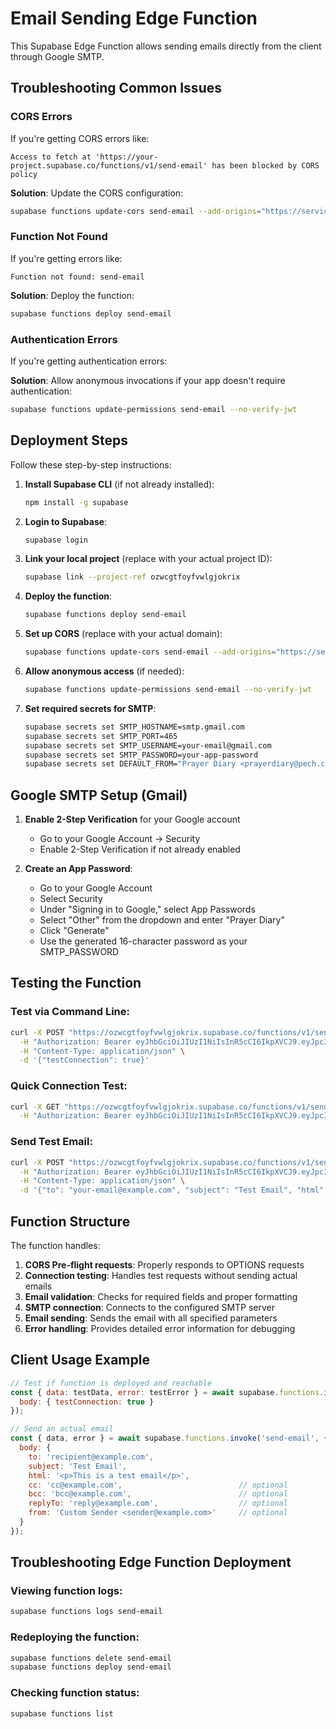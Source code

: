 # Email Sending Edge Function

This Supabase Edge Function allows sending emails directly from the client through Google SMTP.

## Troubleshooting Common Issues

### CORS Errors
If you're getting CORS errors like:
```
Access to fetch at 'https://your-project.supabase.co/functions/v1/send-email' has been blocked by CORS policy
```

**Solution**: Update the CORS configuration:
```bash
supabase functions update-cors send-email --add-origins="https://serviceplanningpech.github.io"
```

### Function Not Found
If you're getting errors like:
```
Function not found: send-email
```

**Solution**: Deploy the function:
```bash
supabase functions deploy send-email
```

### Authentication Errors
If you're getting authentication errors:

**Solution**: Allow anonymous invocations if your app doesn't require authentication:
```bash
supabase functions update-permissions send-email --no-verify-jwt
```

## Deployment Steps

Follow these step-by-step instructions:

1. **Install Supabase CLI** (if not already installed):
   ```bash
   npm install -g supabase
   ```

2. **Login to Supabase**:
   ```bash
   supabase login
   ```

3. **Link your local project** (replace with your actual project ID):
   ```bash
   supabase link --project-ref ozwcgtfoyfvwlgjokrix
   ```

4. **Deploy the function**:
   ```bash
   supabase functions deploy send-email
   ```

5. **Set up CORS** (replace with your actual domain):
   ```bash
   supabase functions update-cors send-email --add-origins="https://serviceplanningpech.github.io"
   ```

6. **Allow anonymous access** (if needed):
   ```bash
   supabase functions update-permissions send-email --no-verify-jwt
   ```

7. **Set required secrets for SMTP**:
   ```bash
   supabase secrets set SMTP_HOSTNAME=smtp.gmail.com
   supabase secrets set SMTP_PORT=465
   supabase secrets set SMTP_USERNAME=your-email@gmail.com
   supabase secrets set SMTP_PASSWORD=your-app-password
   supabase secrets set DEFAULT_FROM="Prayer Diary <prayerdiary@pech.co.uk>"
   ```

## Google SMTP Setup (Gmail)

1. **Enable 2-Step Verification** for your Google account
   - Go to your Google Account → Security 
   - Enable 2-Step Verification if not already enabled

2. **Create an App Password**:
   - Go to your Google Account
   - Select Security
   - Under "Signing in to Google," select App Passwords
   - Select "Other" from the dropdown and enter "Prayer Diary"
   - Click "Generate"
   - Use the generated 16-character password as your SMTP_PASSWORD

## Testing the Function

### Test via Command Line:
```bash
curl -X POST "https://ozwcgtfoyfvwlgjokrix.supabase.co/functions/v1/send-email" \
  -H "Authorization: Bearer eyJhbGciOiJIUzI1NiIsInR5cCI6IkpXVCJ9.eyJpc3MiOiJzdXBhYmFzZSIsInJlZiI6Im96d2NndGZveWZ2d2xnam9rcml4Iiwicm9sZSI6ImFub24iLCJpYXQiOjE3NDM0NDI0MzIsImV4cCI6MjA1OTAxODQzMn0.IRQRv26j9j-VcJT8p91DiA6kHs_c8b2R12Akp38ahZE" \
  -H "Content-Type: application/json" \
  -d '{"testConnection": true}'
```

### Quick Connection Test:
```bash
curl -X GET "https://ozwcgtfoyfvwlgjokrix.supabase.co/functions/v1/send-email" \
  -H "Authorization: Bearer eyJhbGciOiJIUzI1NiIsInR5cCI6IkpXVCJ9.eyJpc3MiOiJzdXBhYmFzZSIsInJlZiI6Im96d2NndGZveWZ2d2xnam9rcml4Iiwicm9sZSI6ImFub24iLCJpYXQiOjE3NDM0NDI0MzIsImV4cCI6MjA1OTAxODQzMn0.IRQRv26j9j-VcJT8p91DiA6kHs_c8b2R12Akp38ahZE"
```

### Send Test Email:
```bash
curl -X POST "https://ozwcgtfoyfvwlgjokrix.supabase.co/functions/v1/send-email" \
  -H "Authorization: Bearer eyJhbGciOiJIUzI1NiIsInR5cCI6IkpXVCJ9.eyJpc3MiOiJzdXBhYmFzZSIsInJlZiI6Im96d2NndGZveWZ2d2xnam9rcml4Iiwicm9sZSI6ImFub24iLCJpYXQiOjE3NDM0NDI0MzIsImV4cCI6MjA1OTAxODQzMn0.IRQRv26j9j-VcJT8p91DiA6kHs_c8b2R12Akp38ahZE" \
  -H "Content-Type: application/json" \
  -d '{"to": "your-email@example.com", "subject": "Test Email", "html": "<p>This is a test email.</p>"}'
```

## Function Structure

The function handles:

1. **CORS Pre-flight requests**: Properly responds to OPTIONS requests
2. **Connection testing**: Handles test requests without sending actual emails
3. **Email validation**: Checks for required fields and proper formatting
4. **SMTP connection**: Connects to the configured SMTP server
5. **Email sending**: Sends the email with all specified parameters
6. **Error handling**: Provides detailed error information for debugging

## Client Usage Example

```javascript
// Test if function is deployed and reachable
const { data: testData, error: testError } = await supabase.functions.invoke('send-email', {
  body: { testConnection: true }
});

// Send an actual email
const { data, error } = await supabase.functions.invoke('send-email', {
  body: {
    to: 'recipient@example.com',
    subject: 'Test Email',
    html: '<p>This is a test email</p>',
    cc: 'cc@example.com',                          // optional
    bcc: 'bcc@example.com',                        // optional
    replyTo: 'reply@example.com',                  // optional
    from: 'Custom Sender <sender@example.com>'     // optional
  }
});
```

## Troubleshooting Edge Function Deployment

### Viewing function logs:
```bash
supabase functions logs send-email
```

### Redeploying the function:
```bash
supabase functions delete send-email
supabase functions deploy send-email
```

### Checking function status:
```bash
supabase functions list
```
